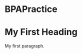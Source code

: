 # BPAPractice

<html>
<body>

<h1>My First Heading</h1>

<p>My first paragraph.</p>

</body>
</html>
